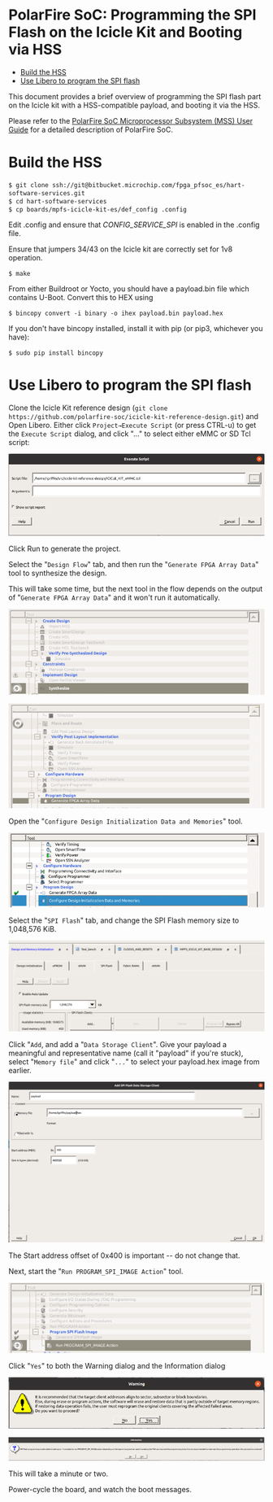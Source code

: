 # PolarFire SoC: Programming the SPI Flash on the Icicle Kit and Booting via HSS

- [Build the HSS](#build-the-hss)
- [Use Libero to program the SPI flash](#use-libero-to-program-the-spi-flash)

This document provides a brief overview of programming the SPI flash part on the Icicle kit with a HSS-compatible payload, and booting it via the HSS.

Please refer to the [PolarFire SoC Microprocessor Subsystem (MSS) User Guide](https://www.microsemi.com/document-portal/doc_download/1244570-ug0880-polarfire-soc-fpga-microprocessor-subsystem-mss-user-guide)
for a detailed description of PolarFire SoC.


# <a name="build-the-hss">Build the HSS</a>

```
$ git clone ssh://git@bitbucket.microchip.com/fpga_pfsoc_es/hart-software-services.git
$ cd hart-software-services
$ cp boards/mpfs-icicle-kit-es/def_config .config
```

Edit .config and ensure that *CONFIG_SERVICE_SPI* is enabled in the .config file.

Ensure that jumpers 34/43 on the Icicle kit are correctly set for 1v8 operation.

```
$ make
```

From either Buildroot or Yocto, you should have a payload.bin file which
contains U-Boot. Convert this to HEX using

```
$ bincopy convert -i binary -o ihex payload.bin payload.hex
```

If you don't have bincopy installed, install it with pip (or pip3,
whichever you have):

```
$ sudo pip install bincopy
```

# <a name="use-libero-to-program-the-spi-flash">Use Libero to program the SPI flash</a>

Clone the Icicle Kit reference design (`git clone
 https://github.com/polarfire-soc/icicle-kit-reference-design.git`) and
Open Libero. Either click `Project→Execute Script` (or press CTRL-u)
to get the `Execute Script` dialog, and click "..." to select either
eMMC or SD Tcl script:

![](images/image0001.png)

Click Run to generate the project.

Select the "`Design Flow`" tab, and then run the "`Generate FPGA Array
Data`" tool to synthesize the design.

This will take some time, but the next tool in the flow depends on the
output of "`Generate FPGA Array Data`" and it won't run it automatically.

![](images/image0002.png)

![](images/image0003.png)

Open the "`Configure Design Initialization Data and Memories`" tool.

![](images/image0004.png)

Select the "`SPI Flash`" tab, and change the SPI Flash memory size to
1,048,576 KiB.

![](images/image0005.png)

Click "`Add`, and add a "`Data Storage Client`". Give your payload a
meaningful and representative name (call it "payload" if you're stuck),
select "`Memory file`" and click "`...`" to select your payload.hex image
from earlier.

![](images/image0006.png)

The Start address offset of 0x400 is important -- do not change that.

Next, start the "`Run PROGRAM_SPI_IMAGE Action`" tool.

![](images/image0007.png)


Click "`Yes`" to both the Warning dialog and the Information dialog

![](images/image0008.png)

![](images/image0009.png)

This will take a minute or two.

Power-cycle the board, and watch the boot messages.

